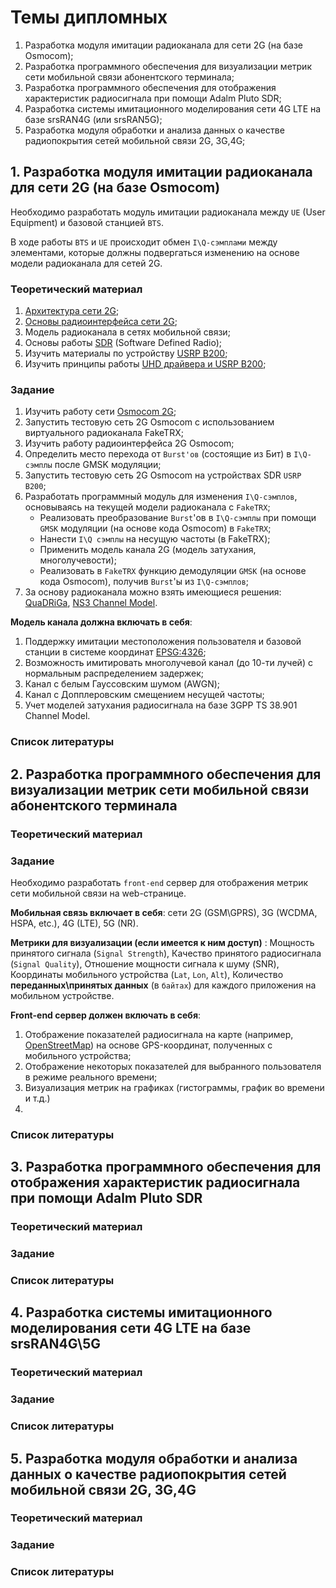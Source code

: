 # Темы дипломных

1. Разработка модуля имитации радиоканала для сети 2G (на базе Osmocom);
2. Разработка программного обеспечения для визуализации метрик сети мобильной связи абонентского терминала;
3. Разработка программного обеспечения для отображения характеристик радиосигнала при помощи Adalm Pluto SDR;
4. Разработка системы имитационного моделирования сети 4G LTE на базе srsRAN4G (или srsRAN5G);
5. Разработка модуля обработки и анализа данных о качестве радиопокрытия сетей мобильной связи 2G, 3G,4G;

## 1. Разработка модуля имитации радиоканала для сети 2G (на базе Osmocom)
Необходимо разработать модуль имитации радиоканала между `UE` (User Equipment) и базовой станцией `BTS`. 

В ходе работы `BTS` и `UE` происходит обмен `I\Q-сэмплами` между элементами, которые должны подвергаться изменению на основе модели радиоканала для сетей 2G. 

### Теоретический материал

1. [Архитектура сети 2G](https://radio-secure.ru/technology/2g);
2. [Основы радиоинтерфейса сети 2G](https://habr.com/ru/articles/268127/);
3. Модель радиоканала в сетях мобильной связи;
4. Основы работы [SDR](https://www.analog.com/media/en/training-seminars/design-handbooks/Software-Defined-Radio-for-Engineers-2018/SDR4Engineers.pdf) (Software Defined Radio);
5. Изучить материалы по устройству [USRP B200](https://sotemgroup.ru/uploads/files/USRP%20B200%2C%20B210%2C%20B200mini%20Manuals.pdf);
6. Изучить принципы работы [UHD драйвера и USRP B200](https://files.ettus.com/manual/page_usrp_b200.html);

### Задание

1. Изучить работу сети [Osmocom 2G](https://osmocom.org/);
2. Запустить тестовую сеть 2G Osmocom с использованием виртуального радиоканала FakeTRX;
4. Изучить работу радиоинтерфейса 2G Osmocom;
5. Определить место перехода от `Burst'ов` (состоящие из Бит) в `I\Q-сэмплы` после GMSK модуляции;
3. Запустить тестовую сеть 2G Osmocom на устройствах SDR `USRP B200`;
6. Разработать программный модуль для изменения `I\Q-сэмплов`, основываясь на текущей модели радиоканала с `FakeTRX`;
    - Реализовать преобразование `Burst`'ов в `I\Q-сэмплы` при помощи `GMSK` модуляции (на основе кода Osmocom) в `FakeTRX`;
    - Нанести `I\Q сэмплы` на несущую частоты (в FakeTRX);
    - Применить модель канала 2G (модель затухания, многолучевости);
    - Реализовать в `FakeTRX` функцию демодуляции `GMSK` (на основе кода Osmocom), получив `Burst`'ы из `I\Q-сэмплов`;  
7. За основу радиоканала можно взять имеющиеся решения: [QuaDRiGa](https://quadriga-channel-model.de/), [NS3 Channel Model](https://www.nsnam.org/).

**Модель канала должна включать в себя**:

1. Поддержку имитации местоположения пользователя и базовой станции в системе координат [EPSG:4326](https://epsg.io/4326);
2. Возможность имитировать многолучевой канал (до 10-ти лучей) с нормальным распределением задержек;
3. Канал с белым Гауссовским шумом (AWGN);
4. Канал с Допплеровским смещением несущей частоты;
5. Учет моделей затухания радиосигнала на базе 3GPP TS 38.901 Channel Model. 

### Список литературы

## 2. Разработка программного обеспечения для визуализации метрик сети мобильной связи абонентского терминала

### Теоретический материал

### Задание
Необходимо разработать `front-end` сервер для отображения метрик сети мобильной связи на web-странице.

**Мобильная связь включает в себя**: сети 2G (GSM\GPRS), 3G (WCDMA, HSPA, etc.), 4G (LTE), 5G (NR).

**Метрики для визуализации (если имеется к ним доступ)** : Мощность принятого сигнала (`Signal Strength`), Качество принятого радиосигнала (`Signal Quality`), Отношение мощности сигнала к шуму (SNR), Координаты мобильного устройства (`Lat`, `Lon`, `Alt`), Количество **переданных\принятых данных** (в `байтах`) для каждого приложения на мобильном устройстве.

**Front-end сервер должен включать в себя**:

1. Отображение показателей радиосигнала на карте (например, [OpenStreetMap](https://www.openstreetmap.org/#map=8/55.194/23.907)) на основе GPS-координат, полученных с мобильного устройства;
2. Отображение некоторых показателей для выбранного пользователя в режиме реального времени;
3. Визуализация метрик на графиках (гистограммы, график во времени и т.д.)
4. 



### Список литературы

## 3. Разработка программного обеспечения для отображения характеристик радиосигнала при помощи Adalm Pluto SDR

### Теоретический материал

### Задание

### Список литературы

## 4. Разработка системы имитационного моделирования сети 4G LTE на базе srsRAN4G\5G

### Теоретический материал

### Задание

### Список литературы

## 5. Разработка модуля обработки и анализа данных о качестве радиопокрытия сетей мобильной связи 2G, 3G,4G

### Теоретический материал

### Задание

### Список литературы

